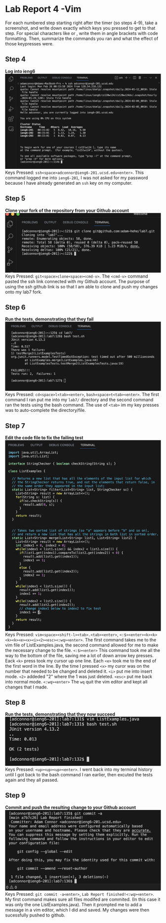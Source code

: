 # Lab Report 4 -Vim

For each numbered step starting right after the timer (so steps 4-9), take a screenshot, and write down exactly which keys you pressed to get to that step. For special characters like <enter> or <tab>, write them in angle brackets with code formatting. Then, summarize the commands you ran and what the effect of those keypresses were.

## Step 4
**Log into ieng6**
![Image](step4.png)
Keys Pressed: `ssh<space>adconnor@ieng6-201.ucsd.edu<enter>`. This command logged me into `ieng6-201`, I was not asked for my password because I have already generated an `ssh` key on my computer.

## Step 5
**Clone your fork of the repository from your Github account**
![Image](setp5.png)
Keys Pressed: `git<space>clone<space><cmd-v>`. The `<cmd-v>` command pasted the ssh link connected with my Github account. The purpose of using the ssh github link is so that I am able to clone and push my changes onto my lab7 fork.

## Step 6
**Run the tests, demonstrating that they fail**
![Image](step6.png)
Keys Pressed: `cd<space>l<tab><enter>`, `bash<space>t<tab><enter>`. The first command I ran put me into my `lab7/` directory and the second command ran the tests using the bash command. The use of `<tab>` im my key presses was to auto-complete the directory/file.

## Step 7
**Edit the code file to fix the failing test**
![Image](step7.png)
Keys Pressed: `vim<space><shift-l><tab>.<tab><enter>`, `<:$><enter><k><k><k><k><e><x><i><2><esc><:wq><enter>`. The first command takes me to the vim file of ListExamples.java, the second command allowed for me to make the necessary change to the file. `<:$><enter>` This command took me all the way to the bottom of the file, saving me a lot of down arrow key presses. Eack `<k>` press took my cursor up one line. Each `<e>` took me to the end of the first word in the line. By the time I pressed `<x>` my curor was on the number that needed to be changed and deleted it. `<i>` put me into insert mode. `<2>` addeded "2" where the 1 was just deleted. `<esc>` put me back into normal mode. `<:wq><enter>` The `wq` quit the vim editor and kept all changes that I made.

## Step 8
**Run the tests, demonstrating that they now succeed**
![Image](step8.png)
Keys Pressed: `<up><up><up><enter>`. I went back into my terminal history until I got back to the bash command I ran earlier, then excuted the tests again and they all passed.

## Step 9
**Commit and push the resulting change to your Github account**
![Image](step9.png)
Keys Pressed: `git commit -a<enter>`, `Lab Report finished!<:wq><enter>`. My first command makes sure all files modifed are commited. (In this case it was only the one ListExamples.java). Then it prompted me to add a message in a vim editor, which I did and saved. My changes were then sucessfully pushed to github.
